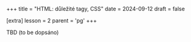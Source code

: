 +++
title = "HTML: důležité tagy, CSS"
date = 2024-09-12
draft = false

[extra]
lesson = 2
parent = 'pg'
+++


TBD (to be dopsáno)

